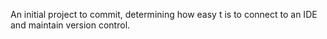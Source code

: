 An initial project to commit, determining how easy t is to connect to an IDE and maintain version control.
